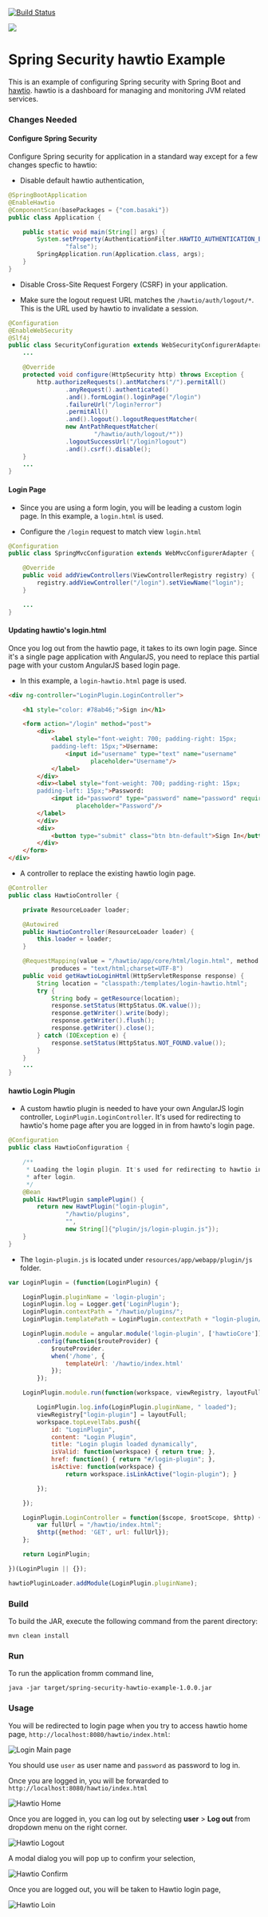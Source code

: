[![Build Status][travis-badge]][travis-badge-url]

![](./img/hawtio-logo.png)

Spring Security hawtio Example
=============================================
This is an example of configuring Spring security with Spring Boot and [hawtio](http://hawt.io/).
hawtio is a dashboard for managing and monitoring JVM related services.

### Changes Needed

#### Configure Spring Security 
Configure Spring security for application in a standard way except for 
a few changes specfic to hawtio:

- Disable default hawtio authentication,

```java
@SpringBootApplication
@EnableHawtio
@ComponentScan(basePackages = {"com.basaki"})
public class Application {

    public static void main(String[] args) {
        System.setProperty(AuthenticationFilter.HAWTIO_AUTHENTICATION_ENABLED,
                "false");
        SpringApplication.run(Application.class, args);
    }
}
```

- Disable Cross-Site Request Forgery (CSRF) in your application.

- Make sure the logout request URL matches the `/hawtio/auth/logout/*`.
This is the URL used by hawtio to invalidate a session.

```java
@Configuration
@EnableWebSecurity
@Slf4j
public class SecurityConfiguration extends WebSecurityConfigurerAdapter {
    ...

    @Override
    protected void configure(HttpSecurity http) throws Exception {
        http.authorizeRequests().antMatchers("/").permitAll()
                .anyRequest().authenticated()
                .and().formLogin().loginPage("/login")
                .failureUrl("/login?error")
                .permitAll()
                .and().logout().logoutRequestMatcher(
                new AntPathRequestMatcher(
                        "/hawtio/auth/logout/*"))
                .logoutSuccessUrl("/login?logout")
                .and().csrf().disable();
    }
    ...
}
```   

#### Login Page
- Since you are using a form login, you will be leading a custom login page. In this
example, a `login.html` is used.

- Configure the `/login` request to match view `login.html`
```java
@Configuration
public class SpringMvcConfiguration extends WebMvcConfigurerAdapter {

    @Override
    public void addViewControllers(ViewControllerRegistry registry) {
        registry.addViewController("/login").setViewName("login");
    }

    ...
}
```

#### Updating hawtio's login.html 
Once you log out from the hawtio page, it takes to its own login page. Since it's
a single page application with AngularJS, you need to replace this partial page
with your custom AngularJS based login page.

- In this example, a `login-hawtio.html` page is used.
```html
<div ng-controller="LoginPlugin.LoginController">

    <h1 style="color: #78ab46;">Sign in</h1>

    <form action="/login" method="post">
        <div>
            <label style="font-weight: 700; padding-right: 15px;
            padding-left: 15px;">Username:
                <input id="username" type="text" name="username"
                       placeholder="Username"/>
            </label>
        </div>
        <div><label style="font-weight: 700; padding-right: 15px;
        padding-left: 15px;">Password:
            <input id="password" type="password" name="password" required
                   placeholder="Password"/>
        </label>
        </div>
        <div>
            <button type="submit" class="btn btn-default">Sign In</button>
        </div>
    </form>
</div>
```

- A controller to replace the existing hawtio login page.

```java
@Controller
public class HawtioController {

    private ResourceLoader loader;

    @Autowired
    public HawtioController(ResourceLoader loader) {
        this.loader = loader;
    }

    @RequestMapping(value = "/hawtio/app/core/html/login.html", method = RequestMethod.GET,
            produces = "text/html;charset=UTF-8")
    public void getHawtioLoginHtml(HttpServletResponse response) {
        String location = "classpath:/templates/login-hawtio.html";
        try {
            String body = getResource(location);
            response.setStatus(HttpStatus.OK.value());
            response.getWriter().write(body);
            response.getWriter().flush();
            response.getWriter().close();
        } catch (IOException e) {
            response.setStatus(HttpStatus.NOT_FOUND.value());
        }
    }
    ...
}
```

#### hawtio Login Plugin
- A custom hawtio plugin is needed to have your own AngularJS login controller,
`LoginPlugin.LoginController`. It's used for redirecting to hawtio's home 
page after you are logged in in from hawto's login page.

```java
@Configuration
public class HawtioConfiguration {

    /**
     * Loading the login plugin. It's used for redirecting to hawtio index.html
     * after login.
     */
    @Bean
    public HawtPlugin samplePlugin() {
        return new HawtPlugin("login-plugin",
                "/hawtio/plugins",
                "",
                new String[]{"plugin/js/login-plugin.js"});
    }
}
```

- The `login-plugin.js` is located under `resources/app/webapp/plugin/js` folder.

```js
var LoginPlugin = (function(LoginPlugin) {

    LoginPlugin.pluginName = 'login-plugin';
    LoginPlugin.log = Logger.get('LoginPlugin');
    LoginPlugin.contextPath = "/hawtio/plugins/";
    LoginPlugin.templatePath = LoginPlugin.contextPath + "login-plugin/html/";

    LoginPlugin.module = angular.module('login-plugin', ['hawtioCore'])
        .config(function($routeProvider) {
            $routeProvider.
            when('/home', {
                templateUrl: '/hawtio/index.html'
            });
        });

    LoginPlugin.module.run(function(workspace, viewRegistry, layoutFull) {

        LoginPlugin.log.info(LoginPlugin.pluginName, " loaded");
        viewRegistry["login-plugin"] = layoutFull;
        workspace.topLevelTabs.push({
            id: "LoginPlugin",
            content: "Login Plugin",
            title: "Login plugin loaded dynamically",
            isValid: function(workspace) { return true; },
            href: function() { return "#/login-plugin"; },
            isActive: function(workspace) {
                return workspace.isLinkActive("login-plugin"); }

        });

    });

    LoginPlugin.LoginController = function($scope, $rootScope, $http) {
        var fullUrl = "/hawtio/index.html";
        $http({method: 'GET', url: fullUrl});
    };

    return LoginPlugin;

})(LoginPlugin || {});

hawtioPluginLoader.addModule(LoginPlugin.pluginName);
```

### Build
To build the JAR, execute the following command from the parent directory:

```
mvn clean install
```

### Run
To run the application fromm command line,

```
java -jar target/spring-security-hawtio-example-1.0.0.jar
```

### Usage
You will be redirected to login page when you try to access hawtio home page,
`http://localhost:8080/hawtio/index.html`:

![Login Main page](./img/login-main.png)

You should use `user` as user name and `password` as password to log in.

Once you are logged in, you will be forwarded to `http://localhost:8080/hawtio/index.html`

![Hawtio Home](./img/hawtio-home.png)

Once you are logged in, you can log out by selecting **user** > **Log out** from dropdown menu
on the right corner.

![Hawtio Logout](./img/hawtio-logout.png)

A modal dialog you will pop up to confirm your selection,

![Hawtio Confirm](./img/hawtio-logout-confirmation.png)

Once you are logged out, you will be taken to Hawtio login page,

![Hawtio Loin](./img/hawtio-login.png)


[travis-badge]: https://travis-ci.org/indrabasak/spring-security-hawtio-example.svg?branch=master
[travis-badge-url]: https://travis-ci.org/indrabasak/spring-security-hawtio-example/
